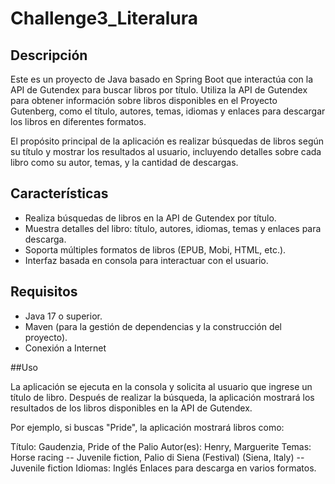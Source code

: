 # Challenge3_Literalura

## Descripción

Este es un proyecto de Java basado en Spring Boot que interactúa con la API de Gutendex para buscar libros por título. Utiliza la API de Gutendex para obtener información sobre libros disponibles en el Proyecto Gutenberg, como el título, autores, temas, idiomas y enlaces para descargar los libros en diferentes formatos.

El propósito principal de la aplicación es realizar búsquedas de libros según su título y mostrar los resultados al usuario, incluyendo detalles sobre cada libro como su autor, temas, y la cantidad de descargas.

## Características

- Realiza búsquedas de libros en la API de Gutendex por título.
- Muestra detalles del libro: título, autores, idiomas, temas y enlaces para descarga.
- Soporta múltiples formatos de libros (EPUB, Mobi, HTML, etc.).
- Interfaz basada en consola para interactuar con el usuario.

## Requisitos

- Java 17 o superior.
- Maven (para la gestión de dependencias y la construcción del proyecto).
- Conexión a Internet

##Uso

La aplicación se ejecuta en la consola y solicita al usuario que ingrese un título de libro. Después de realizar la búsqueda, la aplicación mostrará los resultados de los libros disponibles en la API de Gutendex.

Por ejemplo, si buscas "Pride", la aplicación mostrará libros como:

Título: Gaudenzia, Pride of the Palio
Autor(es): Henry, Marguerite
Temas: Horse racing -- Juvenile fiction, Palio di Siena (Festival) (Siena, Italy) -- Juvenile fiction
Idiomas: Inglés
Enlaces para descarga en varios formatos.
